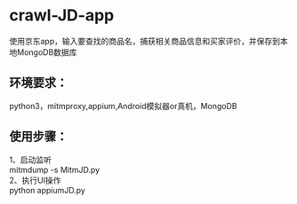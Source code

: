 # crawl-JD-app
使用京东app，输入要查找的商品名，捕获相关商品信息和买家评价，并保存到本地MongoDB数据库

## 环境要求：<br>
python3，mitmproxy,appium,Android模拟器or真机，MongoDB

## 使用步骤：<br>
1、启动监听<br>
    mitmdump -s MitmJD.py<br>
2、执行UI操作<br>
    python appiumJD.py<br>
